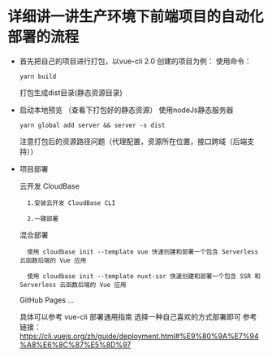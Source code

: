 # 详细讲一讲生产环境下前端项目的自动化部署的流程

* 首先把自己的项目进行打包，以vue-cli 2.0 创建的项目为例：
使用命令：

	`yarn build `

	打包生成dist目录(静态资源目录)

* 启动本地预览  （查看下打包好的静态资源）
使用nodeJs静态服务器

	`yarn global add server && server -s dist`

	注意打包后的资源路径问题（代理配置，资源所在位置，接口跨域（后端支持））
* 项目部署
	
	云开发 CloudBase

		1.安装云开发 CloudBase CLI

		2.一键部署

	混合部署

		使用 cloudbase init --template vue 快速创建和部署一个包含 Serverless 云函数后端的 Vue 应用

		使用 cloudbase init --template nuxt-ssr 快速创建和部署一个包含 SSR 和 Serverless 云函数后端的 Vue 应用

	GitHub Pages ...

	具体可以参考 vue-cli 部署通用指南 选择一种自己喜欢的方式部署即可
参考链接：
https://cli.vuejs.org/zh/guide/deployment.html#%E9%80%9A%E7%94%A8%E6%8C%87%E5%8D%97
